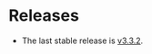 Releases
========

-   The last stable release is
    [v3.3.2](https://github.com/Galts-Gulch/avarice/releases/tag/v3.3.2).
